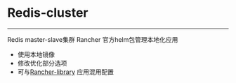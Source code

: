 # Redis-cluster
---

Redis master-slave集群 Rancher 官方helm包管理本地化应用
- 使用本地镜像
- 修改优化部分选项
- 可与[Rancher-library](https://github.com/rancher/charts) 应用混用配置



